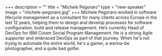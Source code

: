 +++
description = ""
title = "Michele Pegoraro"
type = "new-speaker"
image = "michele-pegoraro.jpg"
+++
Michele Pegoraro worked in software lifecycle management as a consultant for many clients across Europe in the last 12 years, helping them to design and develop processes for software configuration, build and release management. He’s currently Head of DevOps for IBM Cúram Social Program Management. He is a strong Agile supporter and embraced DevOps as part of that journey. When he's not trying to automate the entire world, he's a gamer, a wanna-be photographer, and a quite bad golfer.